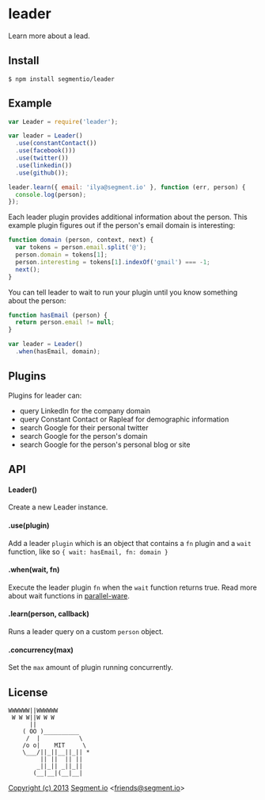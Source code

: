 
# leader

  Learn more about a lead.

## Install

    $ npm install segmentio/leader

## Example

```js
var Leader = require('leader');

var leader = Leader()
  .use(constantContact())
  .use(facebook()))
  .use(twitter())
  .use(linkedin())
  .use(github());

leader.learn({ email: 'ilya@segment.io' }, function (err, person) {
  console.log(person);
});
```

Each leader plugin provides additional information about the person. This example plugin figures out if the person's email domain is interesting:

```js
function domain (person, context, next) {
  var tokens = person.email.split('@');
  person.domain = tokens[1];
  person.interesting = tokens[1].indexOf('gmail') === -1;
  next();
}
```

You can tell leader to wait to run your plugin until you know something about the person:

```js
function hasEmail (person) {
  return person.email != null;
}

var leader = Leader()
  .when(hasEmail, domain);
```

## Plugins

Plugins for leader can:
- query LinkedIn for the company domain
- query Constant Contact or Rapleaf for demographic information
- search Google for their personal twitter
- search Google for the person's domain
- search Google for the person's personal blog or site

## API

#### Leader()

  Create a new Leader instance.

#### .use(plugin)

  Add a leader `plugin` which is an object that contains a `fn` plugin and a `wait` function, like so `{ wait: hasEmail, fn: domain }`

#### .when(wait, fn)

  Execute the leader plugin `fn` when the `wait` function returns true. Read more about wait functions in [parallel-ware](https://github.com/segmentio/parallel-ware).

#### .learn(person, callback)

  Runs a leader query on a custom `person` object.

#### .concurrency(max)

  Set the `max` amount of plugin running concurrently.

## License

```
WWWWWW||WWWWWW
 W W W||W W W
      ||
    ( OO )__________
     /  |           \
    /o o|    MIT     \
    \___/||_||__||_|| *
         || ||  || ||
        _||_|| _||_||
       (__|__|(__|__|
```

[Copyright (c) 2013](http://animals.ivolo.me) [Segment.io](https://segment.io) &lt;friends@segment.io&gt;
